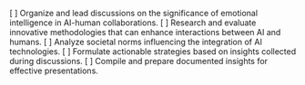 [ ] Organize and lead discussions on the significance of emotional intelligence in AI-human collaborations.
[ ] Research and evaluate innovative methodologies that can enhance interactions between AI and humans.
[ ] Analyze societal norms influencing the integration of AI technologies.
[ ] Formulate actionable strategies based on insights collected during discussions.
[ ] Compile and prepare documented insights for effective presentations.